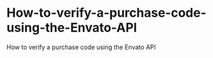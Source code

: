 # How-to-verify-a-purchase-code-using-the-Envato-API
How to verify a purchase code using the Envato API
